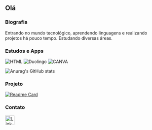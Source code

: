 ## Olá

### Biografia

Entrando no mundo tecnológico, aprendendo linguagens e realizando projetos há pouco tempo. Estudando diversas áreas.

### Estudos e Apps

![HTML](https://img.shields.io/badge/HTML%20Academy-302683?style=for-the-badge&logo=HTML%20Academy&logoColor=white)
![Duolingo](https://img.shields.io/badge/Duolingo-58CC02?style=for-the-badge&logo=Duolingo&logoColor=white)
![CANVA](https://img.shields.io/badge/Canva-%2300C4CC.svg?&style=for-the-badge&logo=Canva&logoColor=white)

![Anurag's GitHub stats](https://github-readme-stats.vercel.app/api?username=anuraghazra&theme=tokyonight&show_icons=true)

### Projeto

[![Readme Card](https://github-readme-stats.vercel.app/api/pin/?username=lidia1000&repo=lidia1000git.github.io)](https://github.com/lidia1000/lidia1000git.github.io)

### Contato

[<img src='https://img.shields.io/badge/LinkedIn-0077B5?style=for-the-badge&logo=linkedin&logoColor=white' alt='Linkedin' height='30'>](linkedin.com/in/lídia-deus-silva)
